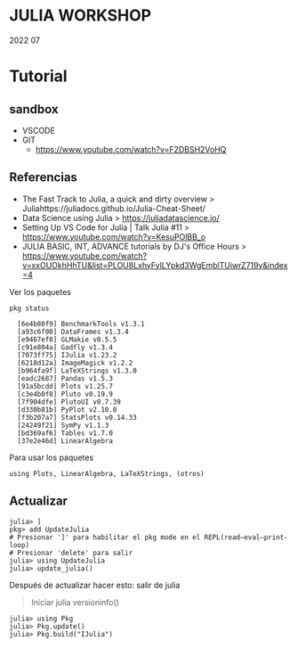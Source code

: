 # JULIA WORKSHOP
2022 07

# Tutorial
## sandbox
+ VSCODE
+ GIT
  + https://www.youtube.com/watch?v=F2DBSH2VoHQ
  
## Referencias
+ The Fast Track to Julia, a quick and dirty overview > Juliahttps://juliadocs.github.io/Julia-Cheat-Sheet/
+ Data Science using Julia > https://juliadatascience.io/
+ Setting Up VS Code for Julia | Talk Julia #11 > https://www.youtube.com/watch?v=KesuPOlBB_o
+ JULIA BASIC, INT, ADVANCE tutorials by DJ's Office Hours > https://www.youtube.com/watch?v=xxOUOkhHhTU&list=PLOU8LxhyFylLYpkd3WgEmblTUiwrZ719y&index=4

Ver los paquetes
```
pkg status
```

```
  [6e4b80f9] BenchmarkTools v1.3.1
  [a93c6f00] DataFrames v1.3.4
  [e9467ef8] GLMakie v0.5.5
  [c91e804a] Gadfly v1.3.4
  [7073ff75] IJulia v1.23.2
  [6218d12a] ImageMagick v1.2.2
  [b964fa9f] LaTeXStrings v1.3.0
  [eadc2687] Pandas v1.5.3
  [91a5bcdd] Plots v1.25.7
  [c3e4b0f8] Pluto v0.19.9
  [7f904dfe] PlutoUI v0.7.39
  [d330b81b] PyPlot v2.10.0
  [f3b207a7] StatsPlots v0.14.33
  [24249f21] SymPy v1.1.3
  [bd369af6] Tables v1.7.0
  [37e2e46d] LinearAlgebra
```
Para usar los paquetes 
```
using Plots, LinearAlgebra, LaTeXStrings, (otros)
```
## Actualizar

```
julia> ]
pkg> add UpdateJulia
# Presionar ']' para habilitar el pkg mode en el REPL(read–eval–print-loop)
# Presionar 'delete' para salir  
julia> using UpdateJulia
julia> update_julia()
```
Después de actualizar hacer esto:
salir de julia
> Iniciar julia
> versioninfo()

```
julia> using Pkg
julia> Pkg.update()
julia> Pkg.build("IJulia")
```
